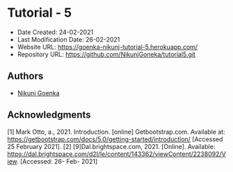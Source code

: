 # Tutorial - 5

* Date Created: 24-02-2021
* Last Modification Date: 26-02-2021
* Website URL: https://goenka-nikunj-tutorial-5.herokuapp.com/
* Repository URL: https://github.com/NikunjGoneka/tutorial5.git

## Authors
* [Nikunj Goenka](Nikunj.Goenka@dal.ca)


## Acknowledgments
[1] Mark Otto, a., 2021. Introduction. [online] Getbootstrap.com. Available at: <https://getbootstrap.com/docs/5.0/getting-started/introduction/> [Accessed 25 February 2021].
[2] [9]Dal.brightspace.com, 2021. [Online]. Available: https://dal.brightspace.com/d2l/le/content/143362/viewContent/2238092/View. [Accessed: 26- Feb- 2021]


